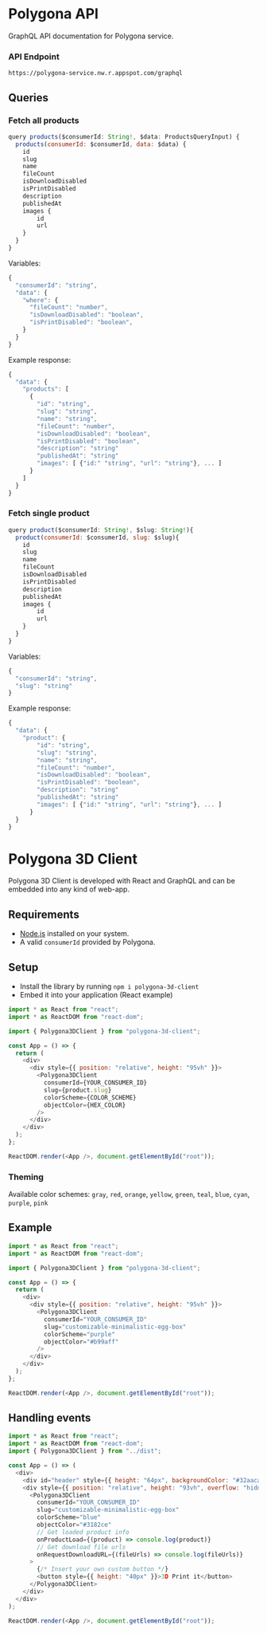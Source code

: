 # Polygona API

GraphQL API documentation for Polygona service.

### API Endpoint

```
https://polygona-service.nw.r.appspot.com/graphql
```

## Queries

### Fetch all products

```javascript
query products($consumerId: String!, $data: ProductsQueryInput) {
  products(consumerId: $consumerId, data: $data) {
    id
    slug
    name
    fileCount
    isDownloadDisabled
    isPrintDisabled
    description
    publishedAt
    images {
        id
        url
    }
  }
}
```

Variables:

```javascript
{
  "consumerId": "string",
  "data": {
    "where": {
      "fileCount": "number",
      "isDownloadDisabled": "boolean",
      "isPrintDisabled": "boolean",
    }
  }
}
```

Example response:

```javascript
{
  "data": {
    "products": [
      {
        "id": "string",
        "slug": "string",
        "name": "string",
        "fileCount": "number",
        "isDownloadDisabled": "boolean",
        "isPrintDisabled": "boolean",
        "description": "string"
        "publishedAt": "string"
        "images": [ {"id:" "string", "url": "string"}, ... ]
      }
    ]
  }
}
```

### Fetch single product

```javascript
query product($consumerId: String!, $slug: String!){
  product(consumerId: $consumerId, slug: $slug){
    id
    slug
    name
    fileCount
    isDownloadDisabled
    isPrintDisabled
    description
    publishedAt
    images {
        id
        url
    }
  }
}
```

Variables:

```javascript
{
  "consumerId": "string",
  "slug": "string"
}
```

Example response:

```javascript
{
  "data": {
    "product": {
        "id": "string",
        "slug": "string",
        "name": "string",
        "fileCount": "number",
        "isDownloadDisabled": "boolean",
        "isPrintDisabled": "boolean",
        "description": "string"
        "publishedAt": "string"
        "images": [ {"id:" "string", "url": "string"}, ... ]
      }
  }
}
```

# Polygona 3D Client

Polygona 3D Client is developed with React and GraphQL and can be embedded into any kind of web-app.

## Requirements

- [Node.js](https://nodejs.org) installed on your system.
- A valid `consumerId` provided by Polygona.

## Setup

- Install the library by running `npm i polygona-3d-client`
- Embed it into your application (React example)

```javascript
import * as React from "react";
import * as ReactDOM from "react-dom";

import { Polygona3DClient } from "polygona-3d-client";

const App = () => {
  return (
    <div>
      <div style={{ position: "relative", height: "95vh" }}>
        <Polygona3DClient
          consumerId={YOUR_CONSUMER_ID}
          slug={product.slug}
          colorScheme={COLOR_SCHEME}
          objectColor={HEX_COLOR}
        />
      </div>
    </div>
  );
};

ReactDOM.render(<App />, document.getElementById("root"));
```

### Theming

Available color schemes: `gray`, `red`, `orange`, `yellow`, `green`, `teal`, `blue`, `cyan`, `purple`, `pink`

## Example

```javascript
import * as React from "react";
import * as ReactDOM from "react-dom";

import { Polygona3DClient } from "polygona-3d-client";

const App = () => {
  return (
    <div>
      <div style={{ position: "relative", height: "95vh" }}>
        <Polygona3DClient
          consumerId="YOUR_CONSUMER_ID"
          slug="customizable-minimalistic-egg-box"
          colorScheme="purple"
          objectColor="#b99aff"
        />
      </div>
    </div>
  );
};

ReactDOM.render(<App />, document.getElementById("root"));
```

## Handling events

```javascript
import * as React from "react";
import * as ReactDOM from "react-dom";
import { Polygona3DClient } from "../dist";

const App = () => (
  <div>
    <div id="header" style={{ height: "64px", backgroundColor: "#32aaca" }} />
    <div style={{ position: "relative", height: "93vh", overflow: "hidden" }}>
      <Polygona3DClient
        consumerId="YOUR_CONSUMER_ID"
        slug="customizable-minimalistic-egg-box"
        colorScheme="blue"
        objectColor="#3182ce"
        // Get loaded product info
        onProductLoad={(product) => console.log(product)}
        // Get download file urls
        onRequestDownloadURL={(fileUrls) => console.log(fileUrls)}
      >
        {/* Insert your own custom button */}
        <button style={{ height: "40px" }}>3D Print it</button>
      </Polygona3DClient>
    </div>
  </div>
);

ReactDOM.render(<App />, document.getElementById("root"));
```
